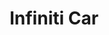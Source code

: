 ---
title: "Infiniti Car"
url: /ciudad-autonoma-de-buenos-aires/infiniti-car/
shop: reparación de automóviles
---